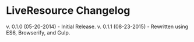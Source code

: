 LiveResource Changelog
======================

v. 0.1.0 (05-20-2014) - Initial Release.
v. 0.1.1 (08-23-2015) - Rewritten using ES6, Browserify, and Gulp.